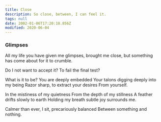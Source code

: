 ```yaml
---
title: Close
description: So close, between, I can feel it.
tags: null
date: 2002-01-06T17:20:18.856Z
modified: 2020-06-04
---
```


<div class="poem">

<h3> Glimpses</h3>

All my life you have given me glimpses,
brought me close, but something
has come about for it to crumble.

Do I not want to accept it?
To fail the final test?

What is it to be?
You are deeply embedded
Your talons digging deeply into my being
Razor sharp, to extract your desires
From yourself.

In the mistiness of my quietness
From the depth of my stillness
A feather drifts slowly to earth
Holding my breath
subtle joy surrounds me.

Calmer than ever,
I sit, precariously balanced
Between something and nothing.

</div>

